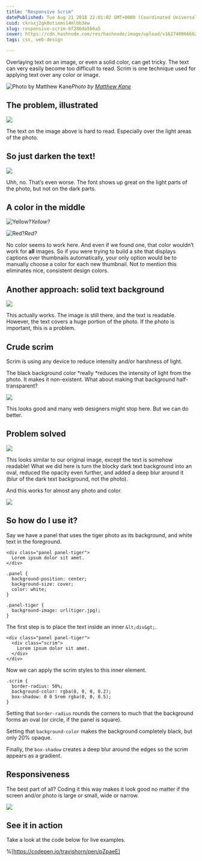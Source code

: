 ```yaml
---
title: "Responsive Scrim"
datePublished: Tue Aug 21 2018 22:01:02 GMT+0000 (Coordinated Universal Time)
cuid: ckroxj2gk0otiems14mlbb3ew
slug: responsive-scrim-6f286da5b6a5
cover: https://cdn.hashnode.com/res/hashnode/image/upload/v1627409666628/axA86A9w4.png
tags: css, web-design

---
```



Overlaying text on an image, or even a solid color, can get tricky. The text can very easily become too difficult to read. Scrim is one technique used for applying text over any color or image.

![Photo by [Matthew Kane](https://cdn.hashnode.com/res/hashnode/image/upload/v1627409646530/7Supflmgn.html)](https://cdn-images-1.medium.com/max/2610/1*C7JLQvyfc6HEVQqNbrFeRA.png)*Photo by [Matthew Kane](https://unsplash.com/@matthewkane)*

## The problem, illustrated

![](https://cdn.hashnode.com/res/hashnode/image/upload/v1627409648081/QYp6Yf3fu.png)

The text on the image above is hard to read. Especially over the light areas of the photo.

## So just darken the text!

![](https://cdn.hashnode.com/res/hashnode/image/upload/v1627409650244/jagevQt-U.png)

Uhh, no. That’s even worse. The font shows up great on the light parts of the photo, but not on the dark parts.

## A color in the middle

![Yellow?](https://cdn.hashnode.com/res/hashnode/image/upload/v1627409652219/vWCJ1hth9.png)*Yellow?*

![Red?](https://cdn.hashnode.com/res/hashnode/image/upload/v1627409654168/v0MrBxFpVH.png)*Red?*

No color seems to work here. And even if we found one, that color wouldn’t work for **all** images. So if you were trying to build a site that displays captions over thumbnails automatically, your only option would be to manually choose a color for each new thumbnail. Not to mention this eliminates nice, consistent design colors.

## Another approach: solid text background

![](https://cdn.hashnode.com/res/hashnode/image/upload/v1627409656429/vceRgF5fR.png)

This actually works. The image is still there, and the text is readable. However, the text covers a huge portion of the photo. If the photo is important, this is a problem.

## Crude scrim

Scrim is using any device to reduce intensity and/or harshness of light.

The black background color *really *reduces the intensity of light from the photo. It makes it non-existent. What about making that background half-transparent?

![](https://cdn.hashnode.com/res/hashnode/image/upload/v1627409658318/S7Q9tn2y2.png)

This looks good and many web designers might stop here. But we can do better.

## Problem solved

![](https://cdn.hashnode.com/res/hashnode/image/upload/v1627409660354/Hg_0-hxSb.png)

This looks similar to our original image, except the text is somehow readable! What we did here is turn the blocky dark text background into an oval, reduced the opacity even further, and added a deep blur around it (blur of the dark text background, not the photo).

And this works for almost any photo and color.

![](https://cdn.hashnode.com/res/hashnode/image/upload/v1627409662384/zkt6ZCtul.png)

## So how do I use it?

Say we have a panel that uses the tiger photo as its background, and white text in the foreground.

```
<div class="panel panel-tiger">
  Lorem ipsum dolor sit amet.
</div>

.panel {
  background-position: center;
  background-size: cover;
  color: white;
}

.panel-tiger {
  background-image: url(tiger.jpg);
}
```


The first step is to place the text inside an inner `&lt;div&gt;`.

```
<div class="panel panel-tiger">
  <div class="scrim">
    Lorem ipsum dolor sit amet.
  </div>
</div>
```


Now we can apply the scrim styles to this inner element.

```
.scrim {
  border-radius: 50%;
  background-color: rgba(0, 0, 0, 0.2);
  box-shadow: 0 0 5rem rgba(0, 0, 0.5);
}
```


Setting that `border-radius` rounds the corners to much that the background forms an oval (or circle, if the panel is square).

Setting that `background-color` makes the background completely black, but only 20% opaque.

Finally, the `box-shadow` creates a deep blur around the edges so the scrim appears as a gradient.

## Responsiveness

The best part of all? Coding it this way makes it look good no matter if the screen and/or photo is large or small, wide or narrow.

![](https://cdn.hashnode.com/res/hashnode/image/upload/v1627409664471/rv2gSn7ZS.png)

## See it in action

Take a look at the code below for live examples.

%[https://codepen.io/travishorn/pen/pZpaeE]
